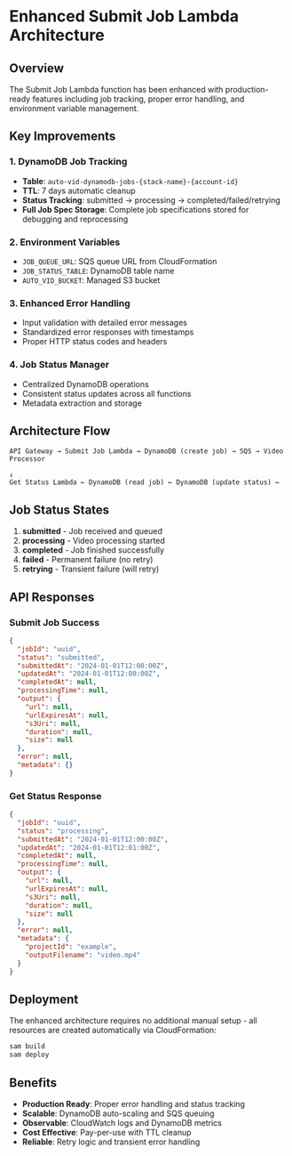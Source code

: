# Enhanced Submit Job Lambda Architecture

## Overview

The Submit Job Lambda function has been enhanced with production-ready features including job tracking, proper error handling, and environment variable management.

## Key Improvements

### 1. **DynamoDB Job Tracking**
- **Table**: `auto-vid-dynamodb-jobs-{stack-name}-{account-id}`
- **TTL**: 7 days automatic cleanup
- **Status Tracking**: submitted → processing → completed/failed/retrying
- **Full Job Spec Storage**: Complete job specifications stored for debugging and reprocessing

### 2. **Environment Variables**
- `JOB_QUEUE_URL`: SQS queue URL from CloudFormation
- `JOB_STATUS_TABLE`: DynamoDB table name
- `AUTO_VID_BUCKET`: Managed S3 bucket

### 3. **Enhanced Error Handling**
- Input validation with detailed error messages
- Standardized error responses with timestamps
- Proper HTTP status codes and headers

### 4. **Job Status Manager**
- Centralized DynamoDB operations
- Consistent status updates across all functions
- Metadata extraction and storage

## Architecture Flow

```
API Gateway → Submit Job Lambda → DynamoDB (create job) → SQS → Video Processor
                                                                      ↓
Get Status Lambda ← DynamoDB (read job) ← DynamoDB (update status) ←
```

## Job Status States

1. **submitted** - Job received and queued
2. **processing** - Video processing started
3. **completed** - Job finished successfully
4. **failed** - Permanent failure (no retry)
5. **retrying** - Transient failure (will retry)

## API Responses

### Submit Job Success
```json
{
  "jobId": "uuid",
  "status": "submitted",
  "submittedAt": "2024-01-01T12:00:00Z",
  "updatedAt": "2024-01-01T12:00:00Z",
  "completedAt": null,
  "processingTime": null,
  "output": {
    "url": null,
    "urlExpiresAt": null,
    "s3Uri": null,
    "duration": null,
    "size": null
  },
  "error": null,
  "metadata": {}
}
```

### Get Status Response
```json
{
  "jobId": "uuid",
  "status": "processing",
  "submittedAt": "2024-01-01T12:00:00Z",
  "updatedAt": "2024-01-01T12:01:00Z",
  "completedAt": null,
  "processingTime": null,
  "output": {
    "url": null,
    "urlExpiresAt": null,
    "s3Uri": null,
    "duration": null,
    "size": null
  },
  "error": null,
  "metadata": {
    "projectId": "example",
    "outputFilename": "video.mp4"
  }
}
```

## Deployment

The enhanced architecture requires no additional manual setup - all resources are created automatically via CloudFormation:

```bash
sam build
sam deploy
```

## Benefits

- **Production Ready**: Proper error handling and status tracking
- **Scalable**: DynamoDB auto-scaling and SQS queuing
- **Observable**: CloudWatch logs and DynamoDB metrics
- **Cost Effective**: Pay-per-use with TTL cleanup
- **Reliable**: Retry logic and transient error handling